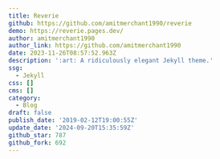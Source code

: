 ```yaml
---
title: Reverie
github: https://github.com/amitmerchant1990/reverie
demo: https://reverie.pages.dev/
author: amitmerchant1990
author_link: https://github.com/amitmerchant1990
date: 2023-11-26T08:57:52.963Z
description: ':art: A ridiculously elegant Jekyll theme.'
ssg:
  - Jekyll
css: []
cms: []
category:
  - Blog
draft: false
publish_date: '2019-02-12T19:00:55Z'
update_date: '2024-09-20T15:35:59Z'
github_star: 787
github_fork: 692
---
```

